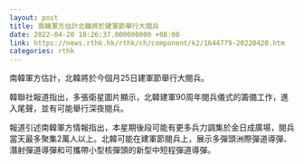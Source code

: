 ```yaml
---
layout: post
title: 南韓軍方估計北韓將於建軍節舉行大閱兵
date: 2022-04-20 10:26:37.000000000 +08:00
link: https://news.rthk.hk/rthk/ch/component/k2/1644779-20220420.htm
categories: rthk
---
```


南韓軍方估計，北韓將於今個月25日建軍節舉行大閱兵。

韓聯社報道指出，多張衛星圖片顯示，北韓建軍90周年閱兵儀式的籌備工作，進入尾聲，並有可能舉行深夜閱兵。

報道引述南韓軍方情報指出，本星期後段可能有更多兵力調集於金日成廣場，閱兵當天最多聚集2萬人以上。北韓可能在建軍節閱兵上，展示多彈頭洲際彈道導彈、潛射彈道導彈和可攜帶小型核彈頭的新型中短程彈道導彈。
